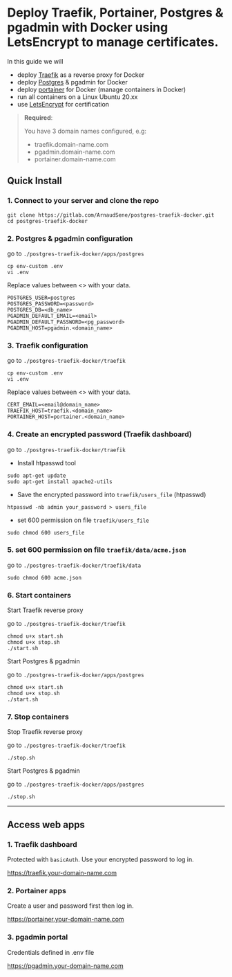 # Deploy Traefik, Portainer, Postgres & pgadmin with Docker using LetsEncrypt to manage certificates.

In this guide we will 

- deploy [Traefik](https://traefik.io/traefik/) as a reverse proxy for Docker
- deploy [Postgres](https://github.com/docker-library/docs/blob/master/postgres/README.md) & pgadmin for Docker
- deploy [portainer](https://docs.portainer.io/) for Docker (manage containers in Docker)
- run all containers on a Linux Ubuntu 20.xx
- use [LetsEncrypt](https://letsencrypt.org/) for certification

> **Required**: 
> 
> You have 3 domain names configured, e.g:
>
> - traefik.domain-name.com
> - pgadmin.domain-name.com
> - portainer.domain-name.com


## Quick Install

### 1. Connect to your server and clone the repo

```shell
git clone https://gitlab.com/ArnaudSene/postgres-traefik-docker.git
cd postgres-traefik-docker
```

### 2. Postgres & pgadmin configuration
go to `./postgres-traefik-docker/apps/postgres`

```shell
cp env-custom .env
vi .env
```

Replace values between <> with your data. 

```dotenv
POSTGRES_USER=postgres
POSTGRES_PASSWORD=<password>
POSTGRES_DB=<db_name>
PGADMIN_DEFAULT_EMAIL=<email>
PGADMIN_DEFAULT_PASSWORD=<pg_password>
PGADMIN_HOST=pgadmin.<domain_name>
```

### 3. Traefik configuration
go to `./postgres-traefik-docker/traefik`

```shell
cp env-custom .env
vi .env
```

Replace values between <> with your data.

```dotenv
CERT_EMAIL=<email@domain_name>
TRAEFIK_HOST=traefik.<domain_name>
PORTAINER_HOST=portainer.<domain_name>
```

### 4. Create an encrypted password (Traefik dashboard) 
go to `./postgres-traefik-docker/traefik`

- Install htpasswd tool
 
```shell
sudo apt-get update
sudo apt-get install apache2-utils
```

- Save the encrypted password into `traefik/users_file` (htpasswd)
```shell
htpasswd -nb admin your_password > users_file
```

- set 600 permission on file `traefik/users_file`
```shell
sudo chmod 600 users_file
```

### 5. set 600 permission on file `traefik/data/acme.json`
go to `./postgres-traefik-docker/traefik/data`

```shell
sudo chmod 600 acme.json
```

### 6. Start containers

Start Traefik reverse proxy

go to `./postgres-traefik-docker/traefik`

```shell
chmod u+x start.sh
chmod u+x stop.sh
./start.sh
```

Start Postgres & pgadmin

go to `./postgres-traefik-docker/apps/postgres`

```shell
chmod u+x start.sh
chmod u+x stop.sh
./start.sh
```

### 7. Stop containers

Stop Traefik reverse proxy

go to `./postgres-traefik-docker/traefik`

```shell
./stop.sh
```

Start Postgres & pgadmin

go to `./postgres-traefik-docker/apps/postgres`

```shell
./stop.sh
```

---

## Access web apps

### 1. Traefik dashboard
Protected with `basicAuth`. Use your encrypted password to log in.

https://traefik.your-domain-name.com

### 2. Portainer apps
Create a user and password first then log in.

https://portainer.your-domain-name.com

### 3. pgadmin portal
Credentials defined in .env file

https://pgadmin.your-domain-name.com
